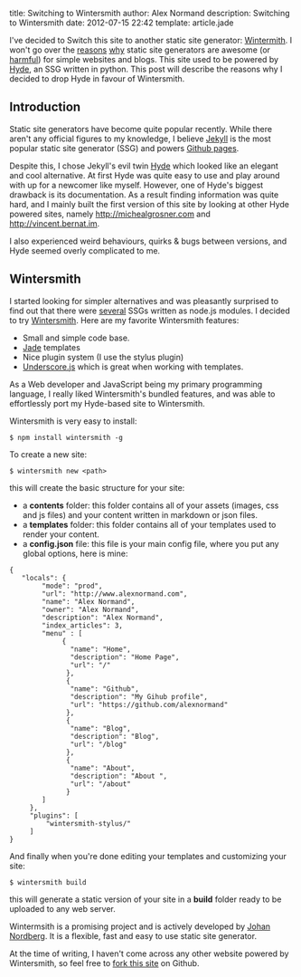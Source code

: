 title: Switching to Wintersmith
author: Alex Normand
description: Switching to Wintersmith
date: 2012-07-15 22:42
template: article.jade

I've decided to Switch this site to another static site generator:
[Wintermith](http://jnordberg.github.com/wintersmith/).
I won't go over the [reasons](http://mickgardner.com/2011/04/27/An-Introduction-To-Static-Site-Generators.html) 
[why](http://news.ycombinator.com/item?id=896634) static site generators are awesome (or [harmful](http://www.jeremyscheff.com/2011/08/jekyll-and-other-static-site-generators-are-currently-harmful-to-the-free-open-source-software-movement/)) for simple websites and blogs.
This site used to be powered by [Hyde](https://github.com/hyde/hyde/), an SSG written in python.
This post will describe the reasons why I decided to drop Hyde in favour of Wintersmith.

<span class="more"></span>


Introduction 
-------------
Static site generators have become quite popular recently.
While there aren't any official figures to my knowledge, I believe [Jekyll](http://jekyllrb.com/) is the most
popular static site generator (SSG) and powers [Github pages](http://pages.github.com/).

Despite this, I chose Jekyll's evil twin [Hyde](https://github.com/hyde/hyde/) which looked like an elegant and cool alternative.
At first Hyde was quite easy to use and play around with up for a newcomer like myself.
However, one of Hyde's biggest drawback is its documentation.
As a result finding information was quite hard, and I mainly built the first
version of this site by looking at other Hyde powered sites, namely
http://michealgrosner.com and http://vincent.bernat.im.

I also experienced weird behaviours, quirks & bugs between versions, and 
Hyde seemed overly complicated to me.


Wintersmith
-----------

I started looking for simpler alternatives and was pleasantly surprised to find out that there
were [several](http://blog.bmannconsulting.com/node-static-site-generators/) SSGs written as node.js modules.
I decided to try [Wintersmith](http://jnordberg.github.com/wintersmith/).
Here are my favorite Wintersmith features:

 * Small and simple code base.
 * [Jade](http://jade-lang.com/) templates
 * Nice plugin system (I use the stylus plugin)
 * [Underscore.js](http://underscorejs.org/) which is great when working with templates.


As a Web developer and JavaScript being my primary programming language,
I really liked Wintersmith's bundled features, and was able to effortlessly
port my Hyde-based site to Wintersmith.

Wintersmith is very easy to install:
```
$ npm install wintersmith -g
```

To create a new site:
```
$ wintersmith new <path>
```

this will create the basic structure for your site:

   * a **contents** folder: this folder contains all of your assets (images, css and js files) and your content written
     in markdown or json files.
   * a **templates** folder: this folder contains all of your templates used to render your content.
   * a **config.json** file: this file is your main config file, where you put any global options, here is mine:


```
{
   "locals": {
        "mode": "prod",
        "url": "http://www.alexnormand.com",
        "name": "Alex Normand",
        "owner": "Alex Normand",
        "description": "Alex Normand",
        "index_articles": 3,
        "menu" : [
             {
               "name": "Home",
               "description": "Home Page",
               "url": "/"
              },
              {
               "name": "Github",
               "description": "My Gihub profile",
               "url": "https://github.com/alexnormand"
              },
              {
               "name": "Blog",
               "description": "Blog",
               "url": "/blog"
              },
              {
               "name": "About",
               "description": "About ",
               "url": "/about"
              }
        ]  
     },
     "plugins": [
         "wintersmith-stylus/"
     ]
}
```


And finally when you're done editing your templates and customizing your site:
```
$ wintersmith build
```

this will generate a static version of your site in a **build** folder 
ready to be uploaded to any web server.

Wintermsith is a promising project and is actively developed by [Johan Nordberg](http://johan-nordberg.com/).
It is a flexible, fast and easy to use static site generator.

At the time of writing, I haven't come across any other website powered by Wintersmith,
so feel free to [fork this site](https://github.com/alexnormand/alexnormand.com) on Github.



   


